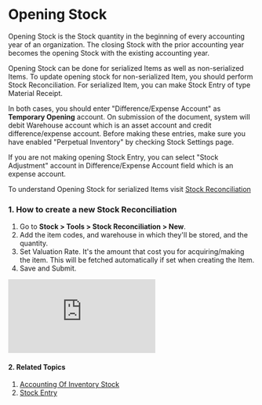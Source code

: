 <!-- add-breadcrumbs -->
# Opening Stock

Opening Stock is the Stock quantity in the beginning of every accounting year of an organization. The closing Stock with the prior accounting year becomes the opening Stock with the existing accounting year.

Opening Stock can be done for serialized Items as well as non-serialized Items. To update opening stock for non-serialized Item, you should perform Stock Reconciliation. For serialized Item, you can make Stock Entry of type Material Receipt.

In both cases, you should enter "Difference/Expense Account" as **Temporary Opening** account. On submission of the document, system will debit Warehouse account which is an asset account and credit difference/expense account. Before making these entries, make sure you have enabled "Perpetual Inventory" by checking Stock Settings page.

If you are not making opening Stock Entry, you can select "Stock Adjustment" account in Difference/Expense Account field which is an expense account.

To understand Opening Stock for serialized Items visit [Stock Reconciliation](/docs/user/manual/en/setting-up/stock-reconciliation-for-non-serialized-item)

### 1. How to create a new Stock Reconciliation
1. Go to **Stock > Tools > Stock Reconciliation > New**.
2. Add the item codes, and warehouse in which they'll be stored, and the quantity.
3. Set Valuation Rate. It's the amount that cost you for acquiring/making the item. This will be fetched automatically if set when creating the Item.
4. Save and Submit.

<div>
    <div class="embed-container">
        <iframe src="https://www.youtube.com/embed/nlHX0ZZ84Lw?end=120" frameborder="0" allow="autoplay; encrypted-media" allowfullscreen>
        </iframe>
    </div>
</div>

#### 2. Related Topics
1. [Accounting Of Inventory Stock](/docs/user/manual/en/stock/accounting-of-inventory-stock)
1. [Stock Entry](/docs/user/manual/en/stock/stock-entry)